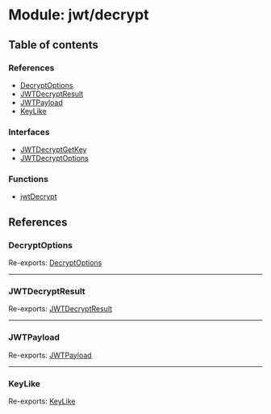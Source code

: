 # Module: jwt/decrypt

## Table of contents

### References

- [DecryptOptions](jwt_decrypt.md#decryptoptions)
- [JWTDecryptResult](jwt_decrypt.md#jwtdecryptresult)
- [JWTPayload](jwt_decrypt.md#jwtpayload)
- [KeyLike](jwt_decrypt.md#keylike)

### Interfaces

- [JWTDecryptGetKey](../interfaces/jwt_decrypt.JWTDecryptGetKey.md)
- [JWTDecryptOptions](../interfaces/jwt_decrypt.JWTDecryptOptions.md)

### Functions

- [jwtDecrypt](../functions/jwt_decrypt.jwtDecrypt.md)

## References

### DecryptOptions

Re-exports: [DecryptOptions](../interfaces/types.DecryptOptions.md)

___

### JWTDecryptResult

Re-exports: [JWTDecryptResult](../interfaces/types.JWTDecryptResult.md)

___

### JWTPayload

Re-exports: [JWTPayload](../interfaces/types.JWTPayload.md)

___

### KeyLike

Re-exports: [KeyLike](../types/types.KeyLike.md)
